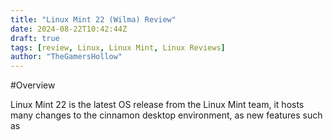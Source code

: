 ```yaml
---
title: "Linux Mint 22 (Wilma) Review"
date: 2024-08-22T10:42:44Z
draft: true
tags: [review, Linux, Linux Mint, Linux Reviews]
author: "TheGamersHollow"
---
```


#Overview

Linux Mint 22 is the latest OS release from the Linux Mint team, it hosts many changes to the cinnamon desktop environment, as new features such as 

